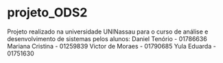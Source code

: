 # projeto_ODS2
Projeto realizado na universidade UNINassau para o curso de análise e desenvolvimento de sistemas pelos alunos:
Daniel Tenório - 01786636
Mariana Cristina - 01259839
Victor de Moraes - 01790685
Yula Eduarda - 01751630
